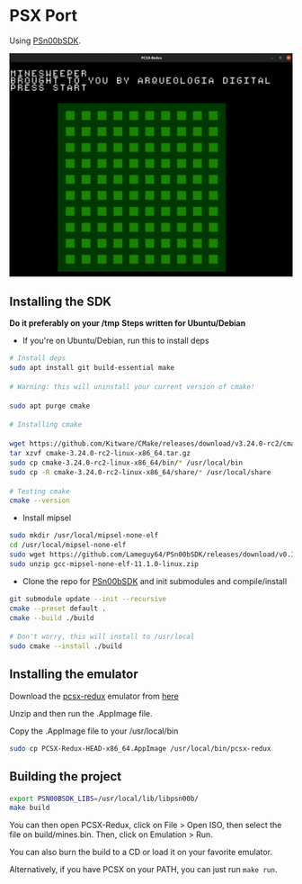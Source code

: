 # PSX Port

Using [PSn00bSDK](https://github.com/Lameguy64/PSn00bSDK).

![screenshot](screenshot.jpg)

## Installing the SDK

**Do it preferably on your /tmp**
**Steps written for Ubuntu/Debian**

- If you're on Ubuntu/Debian, run this to install deps

```sh
# Install deps
sudo apt install git build-essential make

# Warning: this will uninstall your current version of cmake! 

sudo apt purge cmake

# Installing cmake

wget https://github.com/Kitware/CMake/releases/download/v3.24.0-rc2/cmake-3.24.0-rc2-linux-x86_64.tar.gz
tar xzvf cmake-3.24.0-rc2-linux-x86_64.tar.gz
sudo cp cmake-3.24.0-rc2-linux-x86_64/bin/* /usr/local/bin
sudo cp -R cmake-3.24.0-rc2-linux-x86_64/share/* /usr/local/share

# Testing cmake
cmake --version
```

- Install mipsel

```sh
sudo mkdir /usr/local/mipsel-none-elf
cd /usr/local/mipsel-none-elf
sudo wget https://github.com/Lameguy64/PSn00bSDK/releases/download/v0.19/gcc-mipsel-none-elf-11.1.0-linux.zip
sudo unzip gcc-mipsel-none-elf-11.1.0-linux.zip
```

- Clone the repo for [PSn00bSDK](https://github.com/Lameguy64/PSn00bSDK) and init submodules and compile/install

```sh
git submodule update --init --recursive
cmake --preset default .
cmake --build ./build

# Don't worry, this will install to /usr/local
sudo cmake --install ./build
```

## Installing the emulator

Download the [pcsx-redux](https://github.com/grumpycoders/pcsx-redux) emulator from [here](https://install.appcenter.ms/orgs/grumpycoders/apps/pcsx-redux-linux64/distribution_groups/public)

Unzip and then run the .AppImage file.

Copy the .AppImage file to your /usr/local/bin

```sh
sudo cp PCSX-Redux-HEAD-x86_64.AppImage /usr/local/bin/pcsx-redux
```

## Building the project

```sh
export PSN00BSDK_LIBS=/usr/local/lib/libpsn00b/
make build
```

You can then open PCSX-Redux, click on File > Open ISO, then select the file on build/mines.bin. Then, click on Emulation > Run.

You can also burn the build to a CD or load it on your favorite emulator.

Alternatively, if you have PCSX on your PATH, you can just run `make run`.
